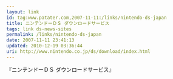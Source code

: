 ```yaml
---
layout: link
id: tag:www.patater.com,2007-11-11:/links/nintendo-ds-japan
title: ニンテンドーＤＳ ダウンロードサービス
tags: link ds-news-sites
permalink: /links/nintendo-ds-japan
date: 2007-11-11 23:41:13
updated: 2010-12-19 03:36:44
uri: http://www.nintendo.co.jp/ds/download/index.html
---
```

『ニンテンドーＤＳ ダウンロードサービス』
